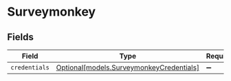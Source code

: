 # Surveymonkey


## Fields

| Field                                                                            | Type                                                                             | Required                                                                         | Description                                                                      |
| -------------------------------------------------------------------------------- | -------------------------------------------------------------------------------- | -------------------------------------------------------------------------------- | -------------------------------------------------------------------------------- |
| `credentials`                                                                    | [Optional[models.SurveymonkeyCredentials]](../models/surveymonkeycredentials.md) | :heavy_minus_sign:                                                               | N/A                                                                              |